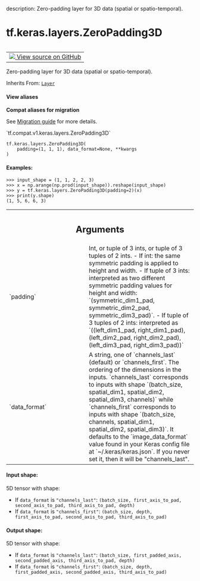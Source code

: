 description: Zero-padding layer for 3D data (spatial or spatio-temporal).

<div itemscope itemtype="http://developers.google.com/ReferenceObject">
<meta itemprop="name" content="tf.keras.layers.ZeroPadding3D" />
<meta itemprop="path" content="Stable" />
<meta itemprop="property" content="__init__"/>
<meta itemprop="property" content="__new__"/>
</div>

# tf.keras.layers.ZeroPadding3D

<!-- Insert buttons and diff -->

<table class="tfo-notebook-buttons tfo-api nocontent" align="left">
<td>
  <a target="_blank" href="https://github.com/tensorflow/tensorflow/blob/r2.2/tensorflow/python/keras/layers/convolutional.py#L2530-L2652">
    <img src="https://www.tensorflow.org/images/GitHub-Mark-32px.png" />
    View source on GitHub
  </a>
</td>
</table>



Zero-padding layer for 3D data (spatial or spatio-temporal).

Inherits From: [`Layer`](../../../tf/keras/layers/Layer.md)

<section class="expandable">
  <h4 class="showalways">View aliases</h4>
  <p>
<b>Compat aliases for migration</b>
<p>See
<a href="https://www.tensorflow.org/guide/migrate">Migration guide</a> for
more details.</p>
<p>`tf.compat.v1.keras.layers.ZeroPadding3D`</p>
</p>
</section>

<pre class="devsite-click-to-copy prettyprint lang-py tfo-signature-link">
<code>tf.keras.layers.ZeroPadding3D(
    padding=(1, 1, 1), data_format=None, **kwargs
)
</code></pre>



<!-- Placeholder for "Used in" -->


#### Examples:



```
>>> input_shape = (1, 1, 2, 2, 3)
>>> x = np.arange(np.prod(input_shape)).reshape(input_shape)
>>> y = tf.keras.layers.ZeroPadding3D(padding=2)(x)
>>> print(y.shape)
(1, 5, 6, 6, 3)
```

<!-- Tabular view -->
 <table class="responsive fixed orange">
<colgroup><col width="214px"><col></colgroup>
<tr><th colspan="2"><h2 class="add-link">Arguments</h2></th></tr>

<tr>
<td>
`padding`
</td>
<td>
Int, or tuple of 3 ints, or tuple of 3 tuples of 2 ints.
- If int: the same symmetric padding
is applied to height and width.
- If tuple of 3 ints:
interpreted as two different
symmetric padding values for height and width:
`(symmetric_dim1_pad, symmetric_dim2_pad, symmetric_dim3_pad)`.
- If tuple of 3 tuples of 2 ints:
interpreted as
`((left_dim1_pad, right_dim1_pad), (left_dim2_pad,
right_dim2_pad), (left_dim3_pad, right_dim3_pad))`
</td>
</tr><tr>
<td>
`data_format`
</td>
<td>
A string,
one of `channels_last` (default) or `channels_first`.
The ordering of the dimensions in the inputs.
`channels_last` corresponds to inputs with shape
`(batch_size, spatial_dim1, spatial_dim2, spatial_dim3, channels)`
while `channels_first` corresponds to inputs with shape
`(batch_size, channels, spatial_dim1, spatial_dim2, spatial_dim3)`.
It defaults to the `image_data_format` value found in your
Keras config file at `~/.keras/keras.json`.
If you never set it, then it will be "channels_last".
</td>
</tr>
</table>



#### Input shape:

5D tensor with shape:
- If `data_format` is `"channels_last"`:
    `(batch_size, first_axis_to_pad, second_axis_to_pad, third_axis_to_pad,
      depth)`
- If `data_format` is `"channels_first"`:
    `(batch_size, depth, first_axis_to_pad, second_axis_to_pad,
      third_axis_to_pad)`



#### Output shape:

5D tensor with shape:
- If `data_format` is `"channels_last"`:
    `(batch_size, first_padded_axis, second_padded_axis, third_axis_to_pad,
      depth)`
- If `data_format` is `"channels_first"`:
    `(batch_size, depth, first_padded_axis, second_padded_axis,
      third_axis_to_pad)`



